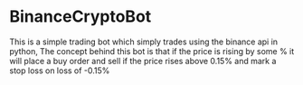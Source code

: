 # BinanceCryptoBot
This is a simple trading bot which simply trades using the binance api in python, The concept behind this bot is that if the price is rising by some % it will place a buy order and sell if the price rises above 0.15% and mark a stop loss on loss of -0.15%
